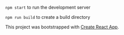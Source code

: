
`npm start` to run the development server

`npm run build` to create a build directory


This project was bootstrapped with [Create React App](https://github.com/facebook/create-react-app).

